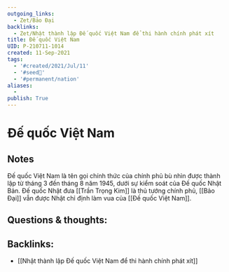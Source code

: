 ```yaml
---
outgoing_links:
  - Zet/Bảo Đại
backlinks:
  - Zet/Nhật thành lập Đế quốc Việt Nam để thi hành chính phát xít
title: Đế quốc Việt Nam
UID: P-210711-1014
created: 11-Sep-2021
tags:
  - '#created/2021/Jul/11'
  - '#seed🥜'
  - '#permanent/nation'
aliases:
  - 
publish: True
---
```

# Đế quốc Việt Nam

## Notes
Đế quốc Việt Nam là tên gọi chính thức của chính phủ bù nhìn được thành lập từ tháng 3 đến tháng 8 năm 1945, dưới sự kiểm soát của Đế quốc Nhật Bản. Đế quốc Nhật đưa [[Trần Trọng Kim]] là thủ tướng chính phủ, [[Bảo Đại]] vẫn được Nhật chỉ định làm vua của [[Đế quốc Việt Nam]].

## Questions & thoughts:


## Backlinks:
- [[Nhật thành lập Đế quốc Việt Nam để thi hành chính phát xít]]

